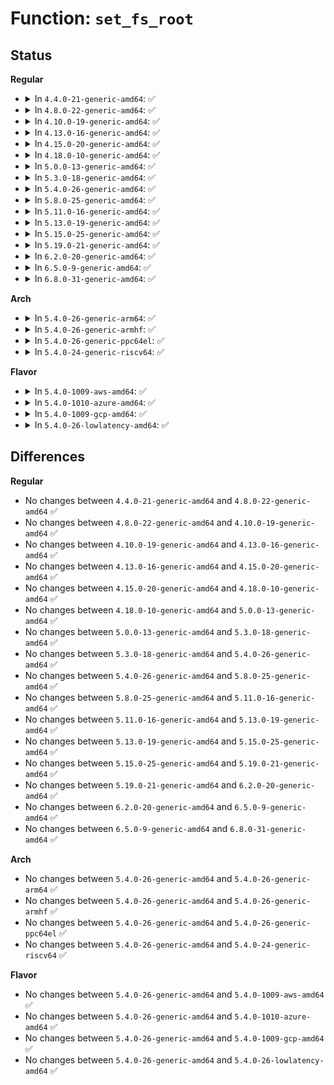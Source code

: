 # Function: <code>set_fs_root</code>

## Status
<b>Regular</b>
<ul>
<li>
<details>
<summary>In <code>4.4.0-21-generic-amd64</code>: ✅</summary>

```c
void set_fs_root(struct fs_struct * fs, const struct path * path)
```

```json
{
  "name": "set_fs_root",
  "collision_type": "Unique Global",
  "inline_type": "No",
  "funcs": [
    {
      "addr": 18446744071581209376,
      "name": "set_fs_root",
      "external": true,
      "loc": "fs/fs_struct.c:13",
      "file": "fs/fs_struct.c",
      "inline": "seen, unknown",
      "caller_inline": [],
      "caller_func": [
        "fs/open.c:SyS_chroot",
        "fs/namespace.c:mnt_init",
        "fs/namespace.c:mntns_install"
      ]
    }
  ],
  "symbols": [
    {
      "addr": 18446744071581209376,
      "name": "set_fs_root",
      "section": ".text",
      "bind": "STB_GLOBAL",
      "size": 159
    }
  ]
}
```
</details>
</li>
<li>
<details>
<summary>In <code>4.8.0-22-generic-amd64</code>: ✅</summary>

```c
void set_fs_root(struct fs_struct * fs, const struct path * path)
```

```json
{
  "name": "set_fs_root",
  "collision_type": "Unique Global",
  "inline_type": "No",
  "funcs": [
    {
      "addr": 18446744071581374032,
      "name": "set_fs_root",
      "external": true,
      "loc": "fs/fs_struct.c:13",
      "file": "fs/fs_struct.c",
      "inline": "seen, unknown",
      "caller_inline": [],
      "caller_func": [
        "fs/open.c:SyS_chroot",
        "fs/namespace.c:mntns_install",
        "fs/namespace.c:mnt_init"
      ]
    }
  ],
  "symbols": [
    {
      "addr": 18446744071581374032,
      "name": "set_fs_root",
      "section": ".text",
      "bind": "STB_GLOBAL",
      "size": 159
    }
  ]
}
```
</details>
</li>
<li>
<details>
<summary>In <code>4.10.0-19-generic-amd64</code>: ✅</summary>

```c
void set_fs_root(struct fs_struct * fs, const struct path * path)
```

```json
{
  "name": "set_fs_root",
  "collision_type": "Unique Global",
  "inline_type": "No",
  "funcs": [
    {
      "addr": 18446744071581451776,
      "name": "set_fs_root",
      "external": true,
      "loc": "fs/fs_struct.c:13",
      "file": "fs/fs_struct.c",
      "inline": "seen, unknown",
      "caller_inline": [],
      "caller_func": [
        "fs/open.c:SyS_chroot",
        "fs/namespace.c:mntns_install",
        "fs/namespace.c:mnt_init"
      ]
    }
  ],
  "symbols": [
    {
      "addr": 18446744071581451776,
      "name": "set_fs_root",
      "section": ".text",
      "bind": "STB_GLOBAL",
      "size": 159
    }
  ]
}
```
</details>
</li>
<li>
<details>
<summary>In <code>4.13.0-16-generic-amd64</code>: ✅</summary>

```c
void set_fs_root(struct fs_struct * fs, const struct path * path)
```

```json
{
  "name": "set_fs_root",
  "collision_type": "Unique Global",
  "inline_type": "No",
  "funcs": [
    {
      "addr": 18446744071581506768,
      "name": "set_fs_root",
      "external": true,
      "loc": "fs/fs_struct.c:14",
      "file": "fs/fs_struct.c",
      "inline": "seen, unknown",
      "caller_inline": [],
      "caller_func": [
        "fs/open.c:SyS_chroot",
        "fs/namespace.c:mntns_install",
        "fs/namespace.c:mnt_init"
      ]
    }
  ],
  "symbols": [
    {
      "addr": 18446744071581506768,
      "name": "set_fs_root",
      "section": ".text",
      "bind": "STB_GLOBAL",
      "size": 160
    }
  ]
}
```
</details>
</li>
<li>
<details>
<summary>In <code>4.15.0-20-generic-amd64</code>: ✅</summary>

```c
void set_fs_root(struct fs_struct * fs, const struct path * path)
```

```json
{
  "name": "set_fs_root",
  "collision_type": "Unique Global",
  "inline_type": "No",
  "funcs": [
    {
      "addr": 18446744071581648912,
      "name": "set_fs_root",
      "external": true,
      "loc": "fs/fs_struct.c:14",
      "file": "fs/fs_struct.c",
      "inline": "seen, unknown",
      "caller_inline": [],
      "caller_func": [
        "fs/open.c:SyS_chroot",
        "fs/namespace.c:mntns_install",
        "fs/namespace.c:mnt_init"
      ]
    }
  ],
  "symbols": [
    {
      "addr": 18446744071581648912,
      "name": "set_fs_root",
      "section": ".text",
      "bind": "STB_GLOBAL",
      "size": 160
    }
  ]
}
```
</details>
</li>
<li>
<details>
<summary>In <code>4.18.0-10-generic-amd64</code>: ✅</summary>

```c
void set_fs_root(struct fs_struct * fs, const struct path * path)
```

```json
{
  "name": "set_fs_root",
  "collision_type": "Unique Global",
  "inline_type": "No",
  "funcs": [
    {
      "addr": 18446744071581811696,
      "name": "set_fs_root",
      "external": true,
      "loc": "fs/fs_struct.c:14",
      "file": "fs/fs_struct.c",
      "inline": "seen, unknown",
      "caller_inline": [],
      "caller_func": [
        "fs/open.c:ksys_chroot",
        "fs/namespace.c:mntns_install",
        "fs/namespace.c:mnt_init"
      ]
    }
  ],
  "symbols": [
    {
      "addr": 18446744071581811696,
      "name": "set_fs_root",
      "section": ".text",
      "bind": "STB_GLOBAL",
      "size": 159
    }
  ]
}
```
</details>
</li>
<li>
<details>
<summary>In <code>5.0.0-13-generic-amd64</code>: ✅</summary>

```c
void set_fs_root(struct fs_struct * fs, const struct path * path)
```

```json
{
  "name": "set_fs_root",
  "collision_type": "Unique Global",
  "inline_type": "No",
  "funcs": [
    {
      "addr": 18446744071581898688,
      "name": "set_fs_root",
      "external": true,
      "loc": "fs/fs_struct.c:14",
      "file": "fs/fs_struct.c",
      "inline": "seen, unknown",
      "caller_inline": [],
      "caller_func": [
        "fs/open.c:ksys_chroot",
        "fs/namespace.c:mntns_install",
        "fs/namespace.c:mnt_init"
      ]
    }
  ],
  "symbols": [
    {
      "addr": 18446744071581898688,
      "name": "set_fs_root",
      "section": ".text",
      "bind": "STB_GLOBAL",
      "size": 159
    }
  ]
}
```
</details>
</li>
<li>
<details>
<summary>In <code>5.3.0-18-generic-amd64</code>: ✅</summary>

```c
void set_fs_root(struct fs_struct * fs, const struct path * path)
```

```json
{
  "name": "set_fs_root",
  "collision_type": "Unique Global",
  "inline_type": "No",
  "funcs": [
    {
      "addr": 18446744071582024064,
      "name": "set_fs_root",
      "external": true,
      "loc": "fs/fs_struct.c:15",
      "file": "fs/fs_struct.c",
      "inline": "seen, unknown",
      "caller_inline": [],
      "caller_func": [
        "fs/open.c:ksys_chroot",
        "fs/namespace.c:mntns_install",
        "fs/namespace.c:mnt_init"
      ]
    }
  ],
  "symbols": [
    {
      "addr": 18446744071582024064,
      "name": "set_fs_root",
      "section": ".text",
      "bind": "STB_GLOBAL",
      "size": 159
    }
  ]
}
```
</details>
</li>
<li>
<details>
<summary>In <code>5.4.0-26-generic-amd64</code>: ✅</summary>

```c
void set_fs_root(struct fs_struct * fs, const struct path * path)
```

```json
{
  "name": "set_fs_root",
  "collision_type": "Unique Global",
  "inline_type": "No",
  "funcs": [
    {
      "addr": 18446744071582102048,
      "name": "set_fs_root",
      "external": true,
      "loc": "fs/fs_struct.c:15",
      "file": "fs/fs_struct.c",
      "inline": "seen, unknown",
      "caller_inline": [],
      "caller_func": [
        "fs/open.c:ksys_chroot",
        "fs/namespace.c:mntns_install",
        "fs/namespace.c:mnt_init"
      ]
    }
  ],
  "symbols": [
    {
      "addr": 18446744071582102048,
      "name": "set_fs_root",
      "section": ".text",
      "bind": "STB_GLOBAL",
      "size": 159
    }
  ]
}
```
</details>
</li>
<li>
<details>
<summary>In <code>5.8.0-25-generic-amd64</code>: ✅</summary>

```c
void set_fs_root(struct fs_struct * fs, const struct path * path)
```

```json
{
  "name": "set_fs_root",
  "collision_type": "Unique Global",
  "inline_type": "No",
  "funcs": [
    {
      "addr": 18446744071582338768,
      "name": "set_fs_root",
      "external": true,
      "loc": "fs/fs_struct.c:15",
      "file": "fs/fs_struct.c",
      "inline": "seen, unknown",
      "caller_inline": [],
      "caller_func": [
        "kernel/nsproxy.c:__do_sys_setns",
        "fs/open.c:ksys_chroot",
        "fs/namespace.c:mntns_install",
        "fs/namespace.c:init_mount_tree"
      ]
    }
  ],
  "symbols": [
    {
      "addr": 18446744071582338768,
      "name": "set_fs_root",
      "section": ".text",
      "bind": "STB_GLOBAL",
      "size": 160
    }
  ]
}
```
</details>
</li>
<li>
<details>
<summary>In <code>5.11.0-16-generic-amd64</code>: ✅</summary>

```c
void set_fs_root(struct fs_struct * fs, const struct path * path)
```

```json
{
  "name": "set_fs_root",
  "collision_type": "Unique Global",
  "inline_type": "No",
  "funcs": [
    {
      "addr": 18446744071582390256,
      "name": "set_fs_root",
      "external": true,
      "loc": "fs/fs_struct.c:15",
      "file": "fs/fs_struct.c",
      "inline": "seen, unknown",
      "caller_inline": [],
      "caller_func": [
        "kernel/nsproxy.c:__do_sys_setns",
        "fs/open.c:__ia32_sys_chroot",
        "fs/open.c:__x64_sys_chroot",
        "fs/namespace.c:mntns_install",
        "fs/namespace.c:init_mount_tree",
        "fs/init.c:init_chroot"
      ]
    }
  ],
  "symbols": [
    {
      "addr": 18446744071582390256,
      "name": "set_fs_root",
      "section": ".text",
      "bind": "STB_GLOBAL",
      "size": 160
    }
  ]
}
```
</details>
</li>
<li>
<details>
<summary>In <code>5.13.0-19-generic-amd64</code>: ✅</summary>

```c
void set_fs_root(struct fs_struct * fs, const struct path * path)
```

```json
{
  "name": "set_fs_root",
  "collision_type": "Unique Global",
  "inline_type": "No",
  "funcs": [
    {
      "addr": 18446744071582417616,
      "name": "set_fs_root",
      "external": true,
      "loc": "fs/fs_struct.c:15",
      "file": "fs/fs_struct.c",
      "inline": "seen, unknown",
      "caller_inline": [],
      "caller_func": [
        "kernel/nsproxy.c:__do_sys_setns",
        "fs/open.c:__ia32_sys_chroot",
        "fs/open.c:__x64_sys_chroot",
        "fs/namespace.c:mntns_install",
        "fs/namespace.c:mnt_init",
        "fs/init.c:init_chroot"
      ]
    }
  ],
  "symbols": [
    {
      "addr": 18446744071582417616,
      "name": "set_fs_root",
      "section": ".text",
      "bind": "STB_GLOBAL",
      "size": 160
    }
  ]
}
```
</details>
</li>
<li>
<details>
<summary>In <code>5.15.0-25-generic-amd64</code>: ✅</summary>

```c
void set_fs_root(struct fs_struct * fs, const struct path * path)
```

```json
{
  "name": "set_fs_root",
  "collision_type": "Unique Global",
  "inline_type": "No",
  "funcs": [
    {
      "addr": 18446744071582740432,
      "name": "set_fs_root",
      "external": true,
      "loc": "fs/fs_struct.c:15",
      "file": "fs/fs_struct.c",
      "inline": "seen, unknown",
      "caller_inline": [],
      "caller_func": [
        "kernel/nsproxy.c:__do_sys_setns",
        "fs/open.c:__ia32_sys_chroot",
        "fs/open.c:__x64_sys_chroot",
        "fs/namespace.c:mntns_install",
        "fs/namespace.c:mnt_init",
        "fs/init.c:init_chroot"
      ]
    }
  ],
  "symbols": [
    {
      "addr": 18446744071582740432,
      "name": "set_fs_root",
      "section": ".text",
      "bind": "STB_GLOBAL",
      "size": 160
    }
  ]
}
```
</details>
</li>
<li>
<details>
<summary>In <code>5.19.0-21-generic-amd64</code>: ✅</summary>

```c
void set_fs_root(struct fs_struct * fs, const struct path * path)
```

```json
{
  "name": "set_fs_root",
  "collision_type": "Unique Global",
  "inline_type": "No",
  "funcs": [
    {
      "addr": 18446744071583286784,
      "name": "set_fs_root",
      "external": true,
      "loc": "fs/fs_struct.c:15",
      "file": "fs/fs_struct.c",
      "inline": "seen, unknown",
      "caller_inline": [],
      "caller_func": [
        "kernel/nsproxy.c:__do_sys_setns",
        "fs/open.c:__ia32_sys_chroot",
        "fs/open.c:__x64_sys_chroot",
        "fs/namespace.c:mntns_install",
        "fs/namespace.c:mnt_init",
        "fs/init.c:init_chroot"
      ]
    }
  ],
  "symbols": [
    {
      "addr": 18446744071583286784,
      "name": "set_fs_root",
      "section": ".text",
      "bind": "STB_GLOBAL",
      "size": 187
    }
  ]
}
```
</details>
</li>
<li>
<details>
<summary>In <code>6.2.0-20-generic-amd64</code>: ✅</summary>

```c
void set_fs_root(struct fs_struct * fs, const struct path * path)
```

```json
{
  "name": "set_fs_root",
  "collision_type": "Unique Global",
  "inline_type": "No",
  "funcs": [
    {
      "addr": 18446744071583870208,
      "name": "set_fs_root",
      "external": true,
      "loc": "fs/fs_struct.c:15",
      "file": "fs/fs_struct.c",
      "inline": "seen, unknown",
      "caller_inline": [],
      "caller_func": [
        "kernel/nsproxy.c:__do_sys_setns",
        "fs/open.c:__ia32_sys_chroot",
        "fs/open.c:__x64_sys_chroot",
        "fs/namespace.c:mntns_install",
        "fs/namespace.c:mnt_init",
        "fs/init.c:init_chroot"
      ]
    }
  ],
  "symbols": [
    {
      "addr": 18446744071583870208,
      "name": "set_fs_root",
      "section": ".text",
      "bind": "STB_GLOBAL",
      "size": 187
    }
  ]
}
```
</details>
</li>
<li>
<details>
<summary>In <code>6.5.0-9-generic-amd64</code>: ✅</summary>

```c
void set_fs_root(struct fs_struct * fs, const struct path * path)
```

```json
{
  "name": "set_fs_root",
  "collision_type": "Unique Global",
  "inline_type": "No",
  "funcs": [
    {
      "addr": 18446744071584091968,
      "name": "set_fs_root",
      "external": true,
      "loc": "fs/fs_struct.c:15",
      "file": "fs/fs_struct.c",
      "inline": "seen, unknown",
      "caller_inline": [],
      "caller_func": [
        "kernel/nsproxy.c:__do_sys_setns",
        "fs/open.c:__ia32_sys_chroot",
        "fs/open.c:__x64_sys_chroot",
        "fs/namespace.c:mntns_install",
        "fs/namespace.c:mnt_init",
        "fs/init.c:init_chroot"
      ]
    }
  ],
  "symbols": [
    {
      "addr": 18446744071584091968,
      "name": "set_fs_root",
      "section": ".text",
      "bind": "STB_GLOBAL",
      "size": 187
    }
  ]
}
```
</details>
</li>
<li>
<details>
<summary>In <code>6.8.0-31-generic-amd64</code>: ✅</summary>

```c
void set_fs_root(struct fs_struct * fs, const struct path * path)
```

```json
{
  "name": "set_fs_root",
  "collision_type": "Unique Global",
  "inline_type": "No",
  "funcs": [
    {
      "addr": 18446744071584308064,
      "name": "set_fs_root",
      "external": true,
      "loc": "fs/fs_struct.c:15",
      "file": "fs/fs_struct.c",
      "inline": "seen, unknown",
      "caller_inline": [],
      "caller_func": [
        "kernel/nsproxy.c:__do_sys_setns",
        "fs/open.c:__ia32_sys_chroot",
        "fs/open.c:__x64_sys_chroot",
        "fs/namespace.c:mntns_install",
        "fs/namespace.c:mnt_init",
        "fs/init.c:init_chroot"
      ]
    }
  ],
  "symbols": [
    {
      "addr": 18446744071584308064,
      "name": "set_fs_root",
      "section": ".text",
      "bind": "STB_GLOBAL",
      "size": 187
    }
  ]
}
```
</details>
</li>
</ul>
<b>Arch</b>
<ul>
<li>
<details>
<summary>In <code>5.4.0-26-generic-arm64</code>: ✅</summary>

```c
void set_fs_root(struct fs_struct * fs, const struct path * path)
```

```json
{
  "name": "set_fs_root",
  "collision_type": "Unique Global",
  "inline_type": "No",
  "funcs": [
    {
      "addr": 18446603336493639080,
      "name": "set_fs_root",
      "external": true,
      "loc": "fs/fs_struct.c:15",
      "file": "fs/fs_struct.c",
      "inline": "seen, unknown",
      "caller_inline": [],
      "caller_func": [
        "fs/open.c:ksys_chroot",
        "fs/namespace.c:mntns_install",
        "fs/namespace.c:mnt_init"
      ]
    }
  ],
  "symbols": [
    {
      "addr": 18446603336493639080,
      "name": "set_fs_root",
      "section": ".text",
      "bind": "STB_GLOBAL",
      "size": 248
    }
  ]
}
```
</details>
</li>
<li>
<details>
<summary>In <code>5.4.0-26-generic-armhf</code>: ✅</summary>

```c
void set_fs_root(struct fs_struct * fs, const struct path * path)
```

```json
{
  "name": "set_fs_root",
  "collision_type": "Unique Global",
  "inline_type": "No",
  "funcs": [
    {
      "addr": 3227177576,
      "name": "set_fs_root",
      "external": true,
      "loc": "fs/fs_struct.c:15",
      "file": "fs/fs_struct.c",
      "inline": "seen, unknown",
      "caller_inline": [],
      "caller_func": [
        "fs/open.c:ksys_chroot",
        "fs/namespace.c:mntns_install",
        "fs/namespace.c:mnt_init"
      ]
    }
  ],
  "symbols": [
    {
      "addr": 3227177576,
      "name": "set_fs_root",
      "section": ".text",
      "bind": "STB_GLOBAL",
      "size": 204
    }
  ]
}
```
</details>
</li>
<li>
<details>
<summary>In <code>5.4.0-26-generic-ppc64el</code>: ✅</summary>

```c
void set_fs_root(struct fs_struct * fs, const struct path * path)
```

```json
{
  "name": "set_fs_root",
  "collision_type": "Unique Global",
  "inline_type": "No",
  "funcs": [
    {
      "addr": 13835058055287230640,
      "name": "set_fs_root",
      "external": true,
      "loc": "fs/fs_struct.c:15",
      "file": "fs/fs_struct.c",
      "inline": "seen, unknown",
      "caller_inline": [],
      "caller_func": [
        "fs/open.c:ksys_chroot",
        "fs/namespace.c:mntns_install",
        "fs/namespace.c:mnt_init"
      ]
    }
  ],
  "symbols": [
    {
      "addr": 13835058055287230640,
      "name": "set_fs_root",
      "section": ".text",
      "bind": "STB_GLOBAL",
      "size": 280
    }
  ]
}
```
</details>
</li>
<li>
<details>
<summary>In <code>5.4.0-24-generic-riscv64</code>: ✅</summary>

```c
void set_fs_root(struct fs_struct * fs, const struct path * path)
```

```json
{
  "name": "set_fs_root",
  "collision_type": "Unique Global",
  "inline_type": "No",
  "funcs": [
    {
      "addr": 18446743936273275138,
      "name": "set_fs_root",
      "external": true,
      "loc": "fs/fs_struct.c:15",
      "file": "fs/fs_struct.c",
      "inline": "seen, unknown",
      "caller_inline": [],
      "caller_func": [
        "fs/open.c:ksys_chroot",
        "fs/namespace.c:mntns_install",
        "fs/namespace.c:mnt_init"
      ]
    }
  ],
  "symbols": [
    {
      "addr": 18446743936273275138,
      "name": "set_fs_root",
      "section": ".text",
      "bind": "STB_GLOBAL",
      "size": 186
    }
  ]
}
```
</details>
</li>
</ul>
<b>Flavor</b>
<ul>
<li>
<details>
<summary>In <code>5.4.0-1009-aws-amd64</code>: ✅</summary>

```c
void set_fs_root(struct fs_struct * fs, const struct path * path)
```

```json
{
  "name": "set_fs_root",
  "collision_type": "Unique Global",
  "inline_type": "No",
  "funcs": [
    {
      "addr": 18446744071582070784,
      "name": "set_fs_root",
      "external": true,
      "loc": "fs/fs_struct.c:15",
      "file": "fs/fs_struct.c",
      "inline": "seen, unknown",
      "caller_inline": [],
      "caller_func": [
        "fs/open.c:ksys_chroot",
        "fs/namespace.c:mntns_install",
        "fs/namespace.c:mnt_init"
      ]
    }
  ],
  "symbols": [
    {
      "addr": 18446744071582070784,
      "name": "set_fs_root",
      "section": ".text",
      "bind": "STB_GLOBAL",
      "size": 159
    }
  ]
}
```
</details>
</li>
<li>
<details>
<summary>In <code>5.4.0-1010-azure-amd64</code>: ✅</summary>

```c
void set_fs_root(struct fs_struct * fs, const struct path * path)
```

```json
{
  "name": "set_fs_root",
  "collision_type": "Unique Global",
  "inline_type": "No",
  "funcs": [
    {
      "addr": 18446744071582008336,
      "name": "set_fs_root",
      "external": true,
      "loc": "fs/fs_struct.c:15",
      "file": "fs/fs_struct.c",
      "inline": "seen, unknown",
      "caller_inline": [],
      "caller_func": [
        "fs/open.c:ksys_chroot",
        "fs/namespace.c:mntns_install",
        "fs/namespace.c:mnt_init"
      ]
    }
  ],
  "symbols": [
    {
      "addr": 18446744071582008336,
      "name": "set_fs_root",
      "section": ".text",
      "bind": "STB_GLOBAL",
      "size": 159
    }
  ]
}
```
</details>
</li>
<li>
<details>
<summary>In <code>5.4.0-1009-gcp-amd64</code>: ✅</summary>

```c
void set_fs_root(struct fs_struct * fs, const struct path * path)
```

```json
{
  "name": "set_fs_root",
  "collision_type": "Unique Global",
  "inline_type": "No",
  "funcs": [
    {
      "addr": 18446744071582062064,
      "name": "set_fs_root",
      "external": true,
      "loc": "fs/fs_struct.c:15",
      "file": "fs/fs_struct.c",
      "inline": "seen, unknown",
      "caller_inline": [],
      "caller_func": [
        "fs/open.c:ksys_chroot",
        "fs/namespace.c:mntns_install",
        "fs/namespace.c:mnt_init"
      ]
    }
  ],
  "symbols": [
    {
      "addr": 18446744071582062064,
      "name": "set_fs_root",
      "section": ".text",
      "bind": "STB_GLOBAL",
      "size": 159
    }
  ]
}
```
</details>
</li>
<li>
<details>
<summary>In <code>5.4.0-26-lowlatency-amd64</code>: ✅</summary>

```c
void set_fs_root(struct fs_struct * fs, const struct path * path)
```

```json
{
  "name": "set_fs_root",
  "collision_type": "Unique Global",
  "inline_type": "No",
  "funcs": [
    {
      "addr": 18446744071582133824,
      "name": "set_fs_root",
      "external": true,
      "loc": "fs/fs_struct.c:15",
      "file": "fs/fs_struct.c",
      "inline": "seen, unknown",
      "caller_inline": [],
      "caller_func": [
        "fs/open.c:ksys_chroot",
        "fs/namespace.c:mntns_install",
        "fs/namespace.c:mnt_init"
      ]
    }
  ],
  "symbols": [
    {
      "addr": 18446744071582133824,
      "name": "set_fs_root",
      "section": ".text",
      "bind": "STB_GLOBAL",
      "size": 158
    }
  ]
}
```
</details>
</li>
</ul>

## Differences
<b>Regular</b>
<ul>
<li>
No changes between <code>4.4.0-21-generic-amd64</code> and <code>4.8.0-22-generic-amd64</code> ✅
</li>
<li>
No changes between <code>4.8.0-22-generic-amd64</code> and <code>4.10.0-19-generic-amd64</code> ✅
</li>
<li>
No changes between <code>4.10.0-19-generic-amd64</code> and <code>4.13.0-16-generic-amd64</code> ✅
</li>
<li>
No changes between <code>4.13.0-16-generic-amd64</code> and <code>4.15.0-20-generic-amd64</code> ✅
</li>
<li>
No changes between <code>4.15.0-20-generic-amd64</code> and <code>4.18.0-10-generic-amd64</code> ✅
</li>
<li>
No changes between <code>4.18.0-10-generic-amd64</code> and <code>5.0.0-13-generic-amd64</code> ✅
</li>
<li>
No changes between <code>5.0.0-13-generic-amd64</code> and <code>5.3.0-18-generic-amd64</code> ✅
</li>
<li>
No changes between <code>5.3.0-18-generic-amd64</code> and <code>5.4.0-26-generic-amd64</code> ✅
</li>
<li>
No changes between <code>5.4.0-26-generic-amd64</code> and <code>5.8.0-25-generic-amd64</code> ✅
</li>
<li>
No changes between <code>5.8.0-25-generic-amd64</code> and <code>5.11.0-16-generic-amd64</code> ✅
</li>
<li>
No changes between <code>5.11.0-16-generic-amd64</code> and <code>5.13.0-19-generic-amd64</code> ✅
</li>
<li>
No changes between <code>5.13.0-19-generic-amd64</code> and <code>5.15.0-25-generic-amd64</code> ✅
</li>
<li>
No changes between <code>5.15.0-25-generic-amd64</code> and <code>5.19.0-21-generic-amd64</code> ✅
</li>
<li>
No changes between <code>5.19.0-21-generic-amd64</code> and <code>6.2.0-20-generic-amd64</code> ✅
</li>
<li>
No changes between <code>6.2.0-20-generic-amd64</code> and <code>6.5.0-9-generic-amd64</code> ✅
</li>
<li>
No changes between <code>6.5.0-9-generic-amd64</code> and <code>6.8.0-31-generic-amd64</code> ✅
</li>
</ul>
<b>Arch</b>
<ul>
<li>
No changes between <code>5.4.0-26-generic-amd64</code> and <code>5.4.0-26-generic-arm64</code> ✅
</li>
<li>
No changes between <code>5.4.0-26-generic-amd64</code> and <code>5.4.0-26-generic-armhf</code> ✅
</li>
<li>
No changes between <code>5.4.0-26-generic-amd64</code> and <code>5.4.0-26-generic-ppc64el</code> ✅
</li>
<li>
No changes between <code>5.4.0-26-generic-amd64</code> and <code>5.4.0-24-generic-riscv64</code> ✅
</li>
</ul>
<b>Flavor</b>
<ul>
<li>
No changes between <code>5.4.0-26-generic-amd64</code> and <code>5.4.0-1009-aws-amd64</code> ✅
</li>
<li>
No changes between <code>5.4.0-26-generic-amd64</code> and <code>5.4.0-1010-azure-amd64</code> ✅
</li>
<li>
No changes between <code>5.4.0-26-generic-amd64</code> and <code>5.4.0-1009-gcp-amd64</code> ✅
</li>
<li>
No changes between <code>5.4.0-26-generic-amd64</code> and <code>5.4.0-26-lowlatency-amd64</code> ✅
</li>
</ul>
